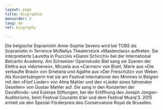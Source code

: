 ```yaml
---
layout: page
title: Biographie
menuorder: 2
lang: de
ref: biography

---
```



Die belgische Sopranistin Anne-Sophie Sevens wird bei TOBS als Sopranistin in Terrence McNallys Theaterstück «Masterclass» auftreten. Sie interpretierte Lauretta in Puccinis «Gianni Schicchi» bei der International Belcanto Academy. Am Schweizer Opernstudio Biel sang sie Szenen der Elettra aus «Idomeneo», Micaela aus «Carmen» von Bizet, Marie aus «Die verkaufte Braut» von Smetana und Agathe aus «Der Freischütz» von Weber. Als Konzertsängerin trat sie am Festival international des Minimes in Belgien mit den «Fünf Lieder» von Alma Mahler und den «Lieder eines fahrenden Gesellen» von Gustav Mahler auf. Sie sang in den Konzerten der Davidfonds- und Euterpe Stiftungen, bei der Eröffnung des Joseph Jongen-Auditoriums, beim Festival Courants d’air und dem Festival Musiq‘3. 2015 erhielt sie den Spezial-Förderpreis des Conservatoire Royal de Bruxelles. 
